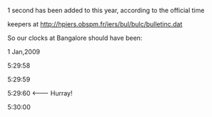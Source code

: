 <html><body><p>1 second has been added to this year, according to the official time

keepers at http://hpiers.obspm.fr/iers/bul/bulc/bulletinc.dat



So our clocks at Bangalore should have been:

1 Jan,2009

5:29:58

5:29:59

5:29:60 &lt;--- Hurray!

5:30:00</p></body></html>